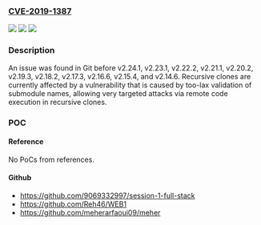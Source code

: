 ### [CVE-2019-1387](https://cve.mitre.org/cgi-bin/cvename.cgi?name=CVE-2019-1387)
![](https://img.shields.io/static/v1?label=Product&message=Git&color=blue)
![](https://img.shields.io/static/v1?label=Version&message=n%2Fa&color=blue)
![](https://img.shields.io/static/v1?label=Vulnerability&message=Remote%20Code%20Execution&color=brighgreen)

### Description

An issue was found in Git before v2.24.1, v2.23.1, v2.22.2, v2.21.1, v2.20.2, v2.19.3, v2.18.2, v2.17.3, v2.16.6, v2.15.4, and v2.14.6. Recursive clones are currently affected by a vulnerability that is caused by too-lax validation of submodule names, allowing very targeted attacks via remote code execution in recursive clones.

### POC

#### Reference
No PoCs from references.

#### Github
- https://github.com/9069332997/session-1-full-stack
- https://github.com/Reh46/WEB1
- https://github.com/meherarfaoui09/meher

